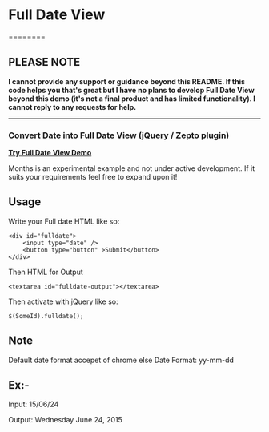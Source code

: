 # Full Date View
========
## PLEASE NOTE

**I cannot provide any support or guidance beyond this README. If this code helps you that's great but I have no plans to develop Full Date View beyond this demo (it's not a final product and has limited functionality). I cannot reply to any requests for help.**

* * *

### Convert Date into Full Date View (jQuery / Zepto plugin)

[**Try Full Date View Demo**](http://vidyutkumar.info/fulldateview)

Months is an experimental example and not under active development. If it suits your requirements feel free to expand upon it!

## Usage

Write your Full date HTML like so:

    <div id="fulldate">
        <input type="date" />
        <button type="button" >Submit</button>
    </div>

Then HTML for Output

    <textarea id="fulldate-output"></textarea>

Then activate with jQuery like so:

    $(SomeId).fulldate();

## Note

Default date format accepet of chrome else Date Format: yy-mm-dd

Ex:-
---------------
Input: 15/06/24

Output: Wednesday June 24, 2015
